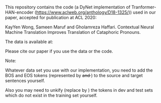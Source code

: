 This repository contains the code (a DyNet implementation of Tranformer-HAN-encoder (https://www.aclweb.org/anthology/D18-1325/)) used in our paper, accepted for publication at ACL 2020:

KayYen Wong, Sameen Maruf and Gholamreza Haffari. Contextual Neural Machine Translation Improves Translation of Cataphoric Pronouns. 

The data is available at: 

Please cite our paper if you use the data or the code. 

Note:

Whatever data set you use with our implementation, you need to add the BOS and EOS tokens (represented by <s> and </s>) to the source and target sentences yourself.

Also you may need to unkify (replace by <unk>) the tokens in dev and test sets which do not exist in the training set yourself.
